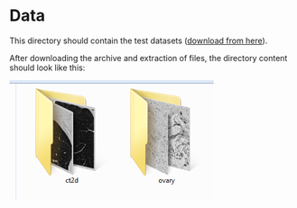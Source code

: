 # Data

This directory should contain the test datasets ([download from here](https://drive.google.com/open?id=1wo3_om9Hqq97ojl8hfv7GXTC1DwbI8-W)).

After downloading the archive and extraction of files, the directory content should look like this:

![Alt lext](assets/data_content.png)
